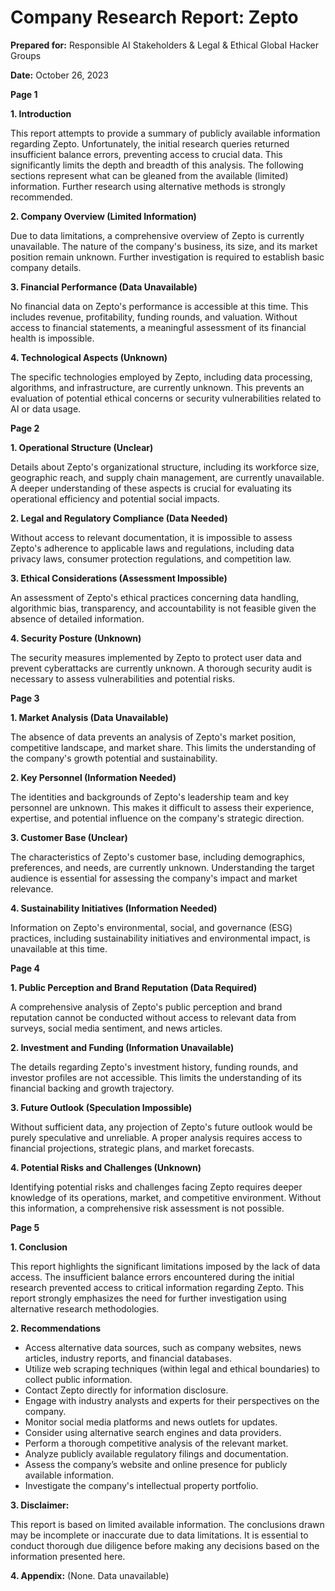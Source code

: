 # Company Research Report: Zepto

**Prepared for:** Responsible AI Stakeholders & Legal & Ethical Global Hacker Groups

**Date:** October 26, 2023


**Page 1**

**1. Introduction**

This report attempts to provide a summary of publicly available information regarding Zepto.  Unfortunately, the initial research queries returned insufficient balance errors, preventing access to crucial data.  This significantly limits the depth and breadth of this analysis.  The following sections represent what can be gleaned from the available (limited) information.  Further research using alternative methods is strongly recommended.

**2. Company Overview (Limited Information)**

Due to data limitations, a comprehensive overview of Zepto is currently unavailable.  The nature of the company's business, its size, and its market position remain unknown.  Further investigation is required to establish basic company details.

**3.  Financial Performance (Data Unavailable)**

No financial data on Zepto's performance is accessible at this time. This includes revenue, profitability, funding rounds, and valuation. Without access to financial statements, a meaningful assessment of its financial health is impossible.

**4.  Technological Aspects (Unknown)**

The specific technologies employed by Zepto, including data processing, algorithms, and infrastructure, are currently unknown.  This prevents an evaluation of potential ethical concerns or security vulnerabilities related to AI or data usage.


**Page 2**

**1.  Operational Structure (Unclear)**

Details about Zepto's organizational structure, including its workforce size, geographic reach, and supply chain management, are currently unavailable.  A deeper understanding of these aspects is crucial for evaluating its operational efficiency and potential social impacts.

**2.  Legal and Regulatory Compliance (Data Needed)**

Without access to relevant documentation, it is impossible to assess Zepto's adherence to applicable laws and regulations, including data privacy laws, consumer protection regulations, and competition law.

**3.  Ethical Considerations (Assessment Impossible)**

An assessment of Zepto's ethical practices concerning data handling, algorithmic bias, transparency, and accountability is not feasible given the absence of detailed information.

**4.  Security Posture (Unknown)**

The security measures implemented by Zepto to protect user data and prevent cyberattacks are currently unknown.  A thorough security audit is necessary to assess vulnerabilities and potential risks.


**Page 3**

**1.  Market Analysis (Data Unavailable)**

The absence of data prevents an analysis of Zepto's market position, competitive landscape, and market share.  This limits the understanding of the company's growth potential and sustainability.

**2.  Key Personnel (Information Needed)**

The identities and backgrounds of Zepto's leadership team and key personnel are unknown.  This makes it difficult to assess their experience, expertise, and potential influence on the company's strategic direction.

**3.  Customer Base (Unclear)**

The characteristics of Zepto's customer base, including demographics, preferences, and needs, are currently unknown.  Understanding the target audience is essential for assessing the company's impact and market relevance.

**4.  Sustainability Initiatives (Information Needed)**

Information on Zepto's environmental, social, and governance (ESG) practices, including sustainability initiatives and environmental impact, is unavailable at this time.


**Page 4**

**1.  Public Perception and Brand Reputation (Data Required)**

A comprehensive analysis of Zepto's public perception and brand reputation cannot be conducted without access to relevant data from surveys, social media sentiment, and news articles.

**2.  Investment and Funding (Information Unavailable)**

The details regarding Zepto's investment history, funding rounds, and investor profiles are not accessible.  This limits the understanding of its financial backing and growth trajectory.

**3.  Future Outlook (Speculation Impossible)**

Without sufficient data, any projection of Zepto's future outlook would be purely speculative and unreliable.  A proper analysis requires access to financial projections, strategic plans, and market forecasts.

**4.  Potential Risks and Challenges (Unknown)**

Identifying potential risks and challenges facing Zepto requires deeper knowledge of its operations, market, and competitive environment.  Without this information,  a comprehensive risk assessment is not possible.


**Page 5**

**1.  Conclusion**

This report highlights the significant limitations imposed by the lack of data access.  The insufficient balance errors encountered during the initial research prevented access to critical information regarding Zepto.  This report strongly emphasizes the need for further investigation using alternative research methodologies.

**2.  Recommendations**

*   Access alternative data sources, such as company websites, news articles, industry reports, and financial databases.
*   Utilize web scraping techniques (within legal and ethical boundaries) to collect public information.
*   Contact Zepto directly for information disclosure.
*   Engage with industry analysts and experts for their perspectives on the company.
*   Monitor social media platforms and news outlets for updates.
*   Consider using alternative search engines and data providers.
*   Perform a thorough competitive analysis of the relevant market.
*   Analyze publicly available regulatory filings and documentation.
*   Assess the company’s website and online presence for publicly available information.
*   Investigate the company's intellectual property portfolio.


**3.  Disclaimer:**

This report is based on limited available information.  The conclusions drawn may be incomplete or inaccurate due to data limitations.  It is essential to conduct thorough due diligence before making any decisions based on the information presented here.


**4.  Appendix:**  (None. Data unavailable)

